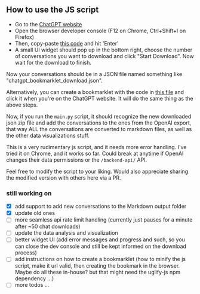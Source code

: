 ## How to use the JS script

- Go to the [ChatGPT website](https://chat.openai.com/)
- Open the browser developer console (F12 on Chrome, Ctrl+Shift+I on Firefox)
- Then, copy-paste [this code](script.js) and hit 'Enter'
- A small UI widget should pop up in the bottom right, choose the number of conversations you want to download and click "Start Download". Now wait for the download to finish.

Now your conversations should be in a JSON file named something like "chatgpt_bookmarklet_download.json".

Alternatively, you can create a bookmarklet with the code in [this file](bookmarklet.js) and click it when you're on the ChatGPT website. It will do the same thing as the above steps.

Now, if you run the `main.py` script, it should recognize the new downloaded json zip file and add the conversations to the ones from the OpenAI export, that way ALL the conversations are converted to markdown files, as well as the other data visualizations stuff.

This is a very rudimentary js script, and it needs more error handling. I've tried it on Chrome, and it works so far.
Could break at anytime if OpenAI changes their data permissions or the `/backend-api/` API.

Feel free to modify the script to your liking. Would also appreciate sharing the modified version with others here via a PR.

### still working on

- [x] add support to add new conversations to the Markdown output folder
- [x] update old ones
- [ ] more seamless api rate limit handling (currently just pauses for a minute after ~50 chat downloads)
- [ ] update the data analysis and visualization
- [ ] better widget UI (add error messages and progress and such,
      so you can close the dev console and still be kept informed on the download process)
- [ ] add instructions on how to create a bookmarklet
      (how to minify the js script, make it url valid, then creating the bookmark in the browser.
      Maybe do all these in-house? but that might need the uglify-js npm dependency ...)
- [ ] more todos ...
